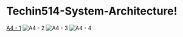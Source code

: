 # Techin514-System-Architecture!
[A4 - 1](https://github.com/Jase017/Techin514-System-Architecture/assets/148395257/3c37a05b-6f10-45f2-9d0a-e05149f2737f)
![A4 - 2](https://github.com/Jase017/Techin514-System-Architecture/assets/148395257/49fb9030-0459-4f87-a613-6622b05fd7c7)
![A4 - 3](https://github.com/Jase017/Techin514-System-Architecture/assets/148395257/a7111d45-077d-4c45-8b06-f0a032c51e74)
![A4 - 4](https://github.com/Jase017/Techin514-System-Architecture/assets/148395257/881248cb-7dec-4847-a1b9-f244fbb7aa01)
